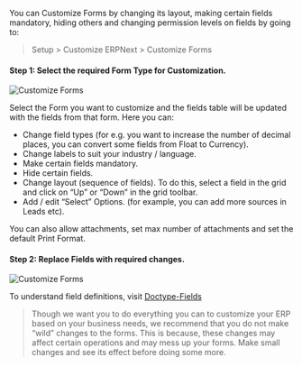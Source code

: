 You can Customize Forms by changing its layout, making certain fields
mandatory, hiding others and changing permission levels on fields by going to:

> Setup > Customize ERPNext > Customize Forms

#### Step 1: Select the required Form Type for Customization.

![Customize Forms](assets/frappe_io/images/erpnext/customize-form-1.png)

Select the Form you want to customize and the fields table will be updated
with the fields from that form. Here you can:

  * Change field types (for e.g. you want to increase the number of decimal places, you can convert some fields from Float to Currency).
  * Change labels to suit your industry / language.
  * Make certain fields mandatory.
  * Hide certain fields.
  * Change layout (sequence of fields). To do this, select a field in the grid and click on “Up” or “Down” in the grid toolbar.
  * Add / edit “Select” Options. (for example, you can add more sources in Leads etc).

You can also allow attachments, set max number of attachments and set the
default Print Format.

#### Step 2: Replace Fields with required changes.

![Customize Forms](assets/frappe_io/images/erpnext/customize-form-2.png)

  

To understand field definitions, visit [Doctype-Fields](doctype-fields)

> Though we want you to do everything you can to customize your ERP based on
your business needs, we recommend that you do not make “wild” changes to the
forms. This is because, these changes may affect certain operations and may
mess up your forms. Make small changes and see its effect before doing some
more.

